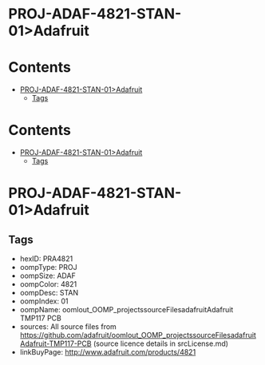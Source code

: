 
PROJ-ADAF-4821-STAN-01>Adafruit
===============================

Contents
========

* [PROJ-ADAF-4821-STAN-01>Adafruit](#proj-adaf-4821-stan-01adafruit)
	* [Tags](#tags)

Contents
========

* [PROJ-ADAF-4821-STAN-01>Adafruit](#proj-adaf-4821-stan-01adafruit)
	* [Tags](#tags)

# PROJ-ADAF-4821-STAN-01>Adafruit

## Tags

- hexID: PRA4821
- oompType: PROJ
- oompSize: ADAF
- oompColor: 4821
- oompDesc: STAN
- oompIndex: 01
- oompName: oomlout_OOMP_projectssourceFilesadafruitAdafruit TMP117 PCB
- sources: All source files from https://github.com/adafruit/oomlout_OOMP_projectssourceFilesadafruitAdafruit-TMP117-PCB (source licence details in srcLicense.md)
- linkBuyPage: http://www.adafruit.com/products/4821

